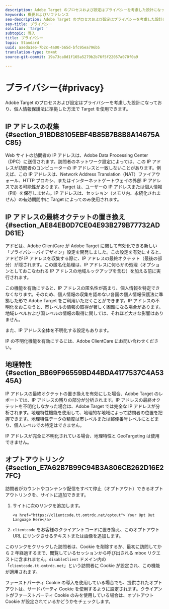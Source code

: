 ```yaml
---
description: Adobe Target のプロセスおよび設定はプライバシーを考慮した設計になっており、個人情報保護法に準拠した方法で Target を使用できます。
keywords: 概要およびリファレンス
seo-description: Adobe Target のプロセスおよび設定はプライバシーを考慮した設計になっており、個人情報保護法に準拠した方法で Target を使用できます。
seo-title: プライバシー
solution: 'Target '
subtopic: 導入
title: プライバシー
topic: Standard
uuid: aaeda1e6-7b2c-4a00-b65d-bfc95ea796b5
translation-type: tm+mt
source-git-commit: 19a73ca8d1f165a5279b2b76f5f22057a070f0a9

---
```



# プライバシー{#privacy}

Adobe Target のプロセスおよび設定はプライバシーを考慮した設計になっており、個人情報保護法に準拠した方法で Target を使用できます。

## IP アドレスの収集 {#section_91BDB8105EBF4B85B7B8B8A14675AC85}

Web サイトの訪問者の IP アドレスは、Adobe Data Processing Center（DPC）に送信されます。訪問者のネットワーク設定によっては、この IP アドレスが訪問者のコンピューターの IP アドレスと一致しないことがあります。例えば、この IP アドレスは、Network Address Translation（NAT）ファイアウォール、HTTP プロキシ、またはインターネットゲートウェイの外部 IP アドレスである可能性があります。Target は、ユーザーの IP アドレスまたは個人情報（PII）を保存しません。IP アドレスは、セッション（メモリ内、永続化されません）の有効期間中に Target によってのみ使用されます。

## IP アドレスの最終オクテットの置き換え {#section_AE84EB0D7CE04E93B279B77732ADD61E}

アドビは、Adobe ClientCare が Adobe Target に関して有効化できる新しい「プライバシーバイデザイン」設定を開発しました。この設定を有効にすると、アドビが IP アドレスを収集する際に、IP アドレスの最終オクテット（最後の部分）が隠されます。この匿名化処理は、IP アドレスに何らかの処理（オプションとしておこなわれる IP アドレスの地域ルックアップを含む）を加える前に実行されます。

この機能を有効にすると、IP アドレスの匿名性が高まり、個人情報を特定できなくなります。そのため、個人情報の収集を認めない各国の個人情報保護法に準拠した形で Adobe Target をご利用いただくことができます。IP アドレスの不明化をおこなうと、市レベルの情報の取得が著しく困難になる場合があります。地域レベルおよび国レベルの情報の取得に関しては、それほど大きな影響はありません。

また、IP アドレス全体を不明化する設定もあります。

IP の不明化機能を有効にするには、Adobe ClientCare にお問い合わせください。

## 地理特性 {#section_BB69F96559BD44BDA4177537C4A5345A}

IP アドレスの最終オクテットの置き換えを有効にした場合、Adobe Target のレポートでは、IP アドレスの残りの部分が分析されます。IP アドレスの最終オクテットを不明化しなかった場合は、Adobe Target では完全な IP アドレスが分析されます。地理特性機能を使用して、地理的な地域によって訪問者の位置を把握できます。地理特性データの精度は市レベルまたは郵便番号レベルにとどまり、個人レベルでの特定はできません。

IP アドレスが完全に不明化されている場合、地理特性と GeoTargeting は使用できません。

## オプトアウトリンク {#section_E7A62B7B99C94B3A806CB262D16E27FC}

訪問者がカウントやコンテンツ配信をすべて停止（オプトアウト）できるオプトアウトリンクを、サイトに追加できます。

1. サイトに次のリンクを追加します。

   `<a href="https://clientcode.tt.omtrdc.net/optout"> Your Opt Out Language Here</a>`
1. `clientcode` をお客様のクライアントコードに置き換え、このオプトアウト URL にリンクさせるテキストまたは画像を追加します。

このリンクをクリックした訪問者は、Cookie を削除するか、最初に訪問してから 2 年経過するまで、閲覧しているセッションから呼び出される mbox リクエストに含まれません。`disableClient` ドメイン内の「`clientcode.tt.omtrdc.net`」という訪問者に Cookie が設定され、この機能が適用されます。

ファーストパーティ Cookie の導入を使用している場合でも、提供されたオプトアウトは、サードパーティ Cookie を使用するように設定されます。クライアントがファーストパーティ Cookie のみを使用している場合は、オプトアウト Cookie が設定されているかどうかをチェックします。
